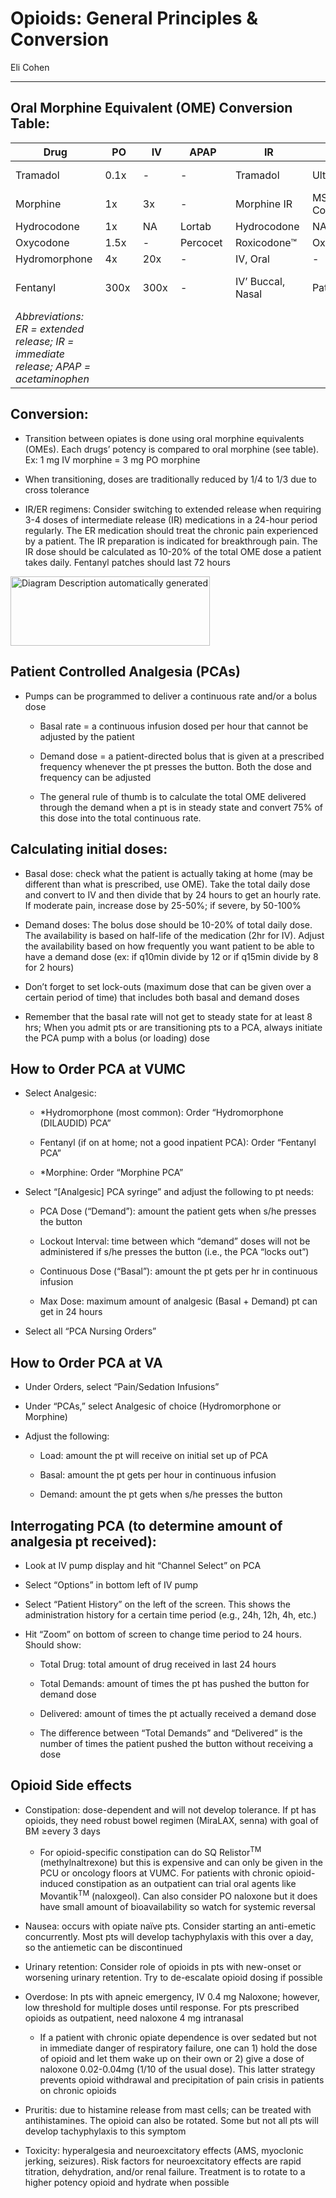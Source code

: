 # Opioids: General Principles & Conversion 

Eli Cohen

---

## Oral Morphine Equivalent (OME) Conversion Table:

| Drug                                                                                 | PO    | IV    | APAP      | IR                 | ER          | Notes                |
|--------------------------------------------------------------------------------------|-------|-------|-----------|--------------------|-------------|----------------------|
| Tramadol                                                                             | 0.1x  | -     | -         | Tramadol           | Ultram ER™  | NSAID properties     |
| Morphine                                                                             | 1x    | 3x    | -         | Morphine IR        | MS-Contin™  | Renally cleared      |
| Hydrocodone                                                                          | 1x    | NA    | Lortab    | Hydrocodone        | NA          |                      |
| Oxycodone                                                                            | 1.5x  | -     | Percocet  | Roxicodone™        | Oxycontin™  |                      |
| Hydromorphone                                                                        | 4x    | 20x   | -         | IV, Oral           | -           | Oral is $            |
| Fentanyl                                                                             | 300x  | 300x  | -         | IV’ Buccal, Nasal  | Patch       | Dosed in ug, not mg  |
| *Abbreviations: ER = extended release; IR = immediate release; APAP = acetaminophen* |       |       |           |                    |             |                      |

## Conversion:

- Transition between opiates is done using oral morphine equivalents
    (OMEs). Each drugs’ potency is compared to oral morphine (see
    table). Ex: 1 mg IV morphine = 3 mg PO morphine

- When transitioning, doses are traditionally reduced by 1/4 to 1/3
    due to cross tolerance

- IR/ER regimens: Consider switching to extended release when
    requiring 3-4 doses of intermediate release (IR) medications in a
    24-hour period regularly. The ER medication should treat the chronic
    pain experienced by a patient. The IR preparation is indicated for
    breakthrough pain. The IR dose should be calculated as 10-20% of the
    total OME dose a patient takes daily. Fentanyl patches should last
    72 hours

<img src="output/media/image24.png"
style="width:3.32661in;height:1.16in"
alt="Diagram Description automatically generated" />

## Patient Controlled Analgesia (PCAs)

- Pumps can be programmed to deliver a continuous rate and/or a bolus
    dose

    - Basal rate = a continuous infusion dosed per hour that cannot be
        adjusted by the patient

    - Demand dose = a patient-directed bolus that is given at a prescribed
        frequency whenever the pt presses the button. Both the dose and
        frequency can be adjusted

    - The general rule of thumb is to calculate the total OME delivered
        through the demand when a pt is in steady state and convert 75% of
        this dose into the total continuous rate.

## Calculating initial doses:

- Basal dose: check what the patient is actually taking at home (may
        be different than what is prescribed, use OME). Take the total daily
        dose and convert to IV and then divide that by 24 hours to get an
        hourly rate. If moderate pain, increase dose by 25-50%; if severe,
        by 50-100%

- Demand doses: The bolus dose should be 10-20% of total daily dose.
        The availability is based on half-life of the medication (2hr for
        IV). Adjust the availability based on how frequently you want
        patient to be able to have a demand dose (ex: if q10min divide by 12
        or if q15min divide by 8 for 2 hours)

- Don’t forget to set lock-outs (maximum dose that can be given over a
        certain period of time) that includes both basal and demand doses

- Remember that the basal rate will not get to steady state for at
        least 8 hrs; When you admit pts or are transitioning pts to a PCA,
        always initiate the PCA pump with a bolus (or loading) dose

## How to Order PCA at VUMC

- Select Analgesic:

    - \*Hydromorphone (most common): Order “Hydromorphone (DILAUDID) PCA”

    - Fentanyl (if on at home; not a good inpatient PCA): Order “Fentanyl
        PCA”

    - \*Morphine: Order “Morphine PCA”

- Select “\[Analgesic\] PCA syringe” and adjust the following to pt
    needs:

    - PCA Dose (“Demand”): amount the patient gets when s/he presses the
        button

    - Lockout Interval: time between which “demand” doses will not be
        administered if s/he presses the button (i.e., the PCA “locks out”)

    - Continuous Dose (“Basal”): amount the pt gets per hr in continuous
        infusion

    - Max Dose: maximum amount of analgesic (Basal + Demand) pt can get in
        24 hours

- Select all “PCA Nursing Orders”

## How to Order PCA at VA

- Under Orders, select “Pain/Sedation Infusions”

- Under “PCAs,” select Analgesic of choice (Hydromorphone or Morphine)

- Adjust the following:

    - Load: amount the pt will receive on initial set up of PCA

    - Basal: amount the pt gets per hour in continuous infusion

    - Demand: amount the pt gets when s/he presses the button

## Interrogating PCA (to determine amount of analgesia pt received):

- Look at IV pump display and hit “Channel Select” on PCA

- Select “Options” in bottom left of IV pump

- Select “Patient History” on the left of the screen. This shows the
        administration history for a certain time period (e.g., 24h, 12h,
        4h, etc.)

- Hit “Zoom” on bottom of screen to change time period to 24 hours. Should show:

    - Total Drug: total amount of drug received in last 24 hours

    - Total Demands: amount of times the pt has pushed the button for
        demand dose

    - Delivered: amount of times the pt actually received a demand dose

    - The difference between “Total Demands” and “Delivered” is the number
        of times the patient pushed the button without receiving a dose

## Opioid Side effects

- Constipation: dose-dependent and will not develop tolerance. If pt
        has opioids, they need robust bowel regimen (MiraLAX, senna) with
        goal of BM ≥every 3 days

    - For opioid-specific constipation can do SQ Relistor<sup>TM</sup>
        (methylnaltrexone) but this is expensive and can only be given in
        the PCU or oncology floors at VUMC. For patients with chronic
        opioid-induced constipation as an outpatient can trial oral agents
        like Movantik<sup>TM</sup> (naloxgeol). Can also consider PO
        naloxone but it does have small amount of bioavailability so watch
        for systemic reversal

- Nausea: occurs with opiate naïve pts. Consider starting an
    anti-emetic concurrently. Most pts will develop tachyphylaxis with
    this over a day, so the antiemetic can be discontinued

- Urinary retention: Consider role of opioids in pts with new-onset or
    worsening urinary retention. Try to de-escalate opioid dosing if
    possible

- Overdose: In pts with apneic emergency, IV 0.4 mg Naloxone; however,
    low threshold for multiple doses until response. For pts prescribed
    opioids as outpatient, need naloxone 4 mg intranasal

    - If a patient with chronic opiate dependence is over sedated but not
        in immediate danger of respiratory failure, one can 1) hold the dose
        of opioid and let them wake up on their own or 2) give a dose of
        naloxone 0.02-0.04mg (1/10 of the usual dose). This latter strategy
        prevents opioid withdrawal and precipitation of pain crisis in
        patients on chronic opioids

- Pruritis: due to histamine release from mast cells; can be treated
    with antihistamines. The opioid can also be rotated. Some but not
    all pts will develop tachyphylaxis to this symptom

- Toxicity: hyperalgesia and neuroexcitatory effects (AMS, myoclonic
    jerking, seizures). Risk factors for neuroexcitatory effects are
    rapid titration, dehydration, and/or renal failure. Treatment is to
    rotate to a higher potency opioid and hydrate when possible
